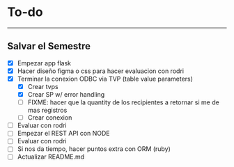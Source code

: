 # To-do
---
## Salvar el Semestre
- [X] Empezar app flask
- [X] Hacer diseño figma o css para hacer evaluacion con rodri
- [X] Terminar la conexion ODBC via TVP (table value parameters)
    - [X] Crear tvps
    - [X] Crear SP w/ error handling
    - [ ] FIXME: hacer que la quantity de los recipientes a retornar si me de mas registros
    - [ ] Crear conexion

- [ ] Evaluar con rodri
- [ ] Empezar el REST API con NODE
- [ ] Evaluar con rodri
- [ ] Si nos da tiempo, hacer puntos extra con ORM (ruby)
- [ ] Actualizar README.md

